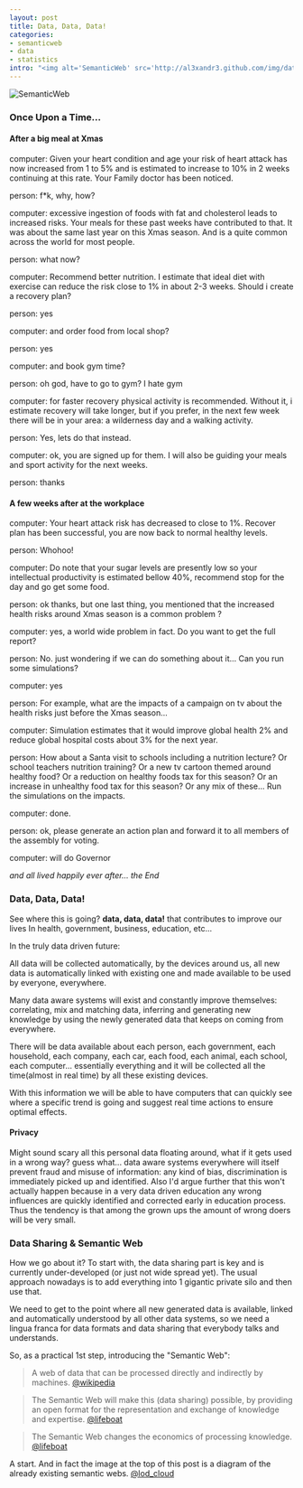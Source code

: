 ```yaml
--- 
layout: post
title: Data, Data, Data!
categories: 
- semanticweb
- data
- statistics
intro: "<img alt='SemanticWeb' src='http://al3xandr3.github.com/img/data.jpg'/><br /><i>Once Upon a Time...</i>"
---
```


![SemanticWeb](http://al3xandr3.github.com/img/data.jpg)

### Once Upon a Time... 

#### After a big meal at Xmas

computer: Given your heart condition and age your risk of heart attack has now increased from 1 to 5% and is estimated to increase to 10% in 2 weeks continuing at this rate. Your Family doctor has been noticed.

person: f\*k, why, how?

computer: excessive ingestion of foods with fat and cholesterol leads to increased risks. Your meals for these past weeks have contributed to that. It was about the same last year on this Xmas season. And is a quite common across the world for most people.

person: what now?

computer: Recommend better nutrition. I estimate that ideal diet with exercise can reduce the risk close to 1% in about 2-3 weeks. Should i create a recovery plan?

person: yes

computer: and order food from local shop?

person: yes

computer: and book gym time?

person: oh god, have to go to gym? I hate gym

computer: for faster recovery physical activity is recommended. Without it, i estimate recovery will take longer, but if you prefer, in the next few week there will be in your area: a wilderness day and a walking activity.

person: Yes, lets do that instead.

computer: ok, you are signed up for them. I will also be guiding your meals and sport activity for the next weeks.

person: thanks


#### A few weeks after at the workplace

computer: Your heart attack risk has decreased to close to 1%. Recover plan has been successful, you are now back to normal healthy levels.

person: Whohoo!

computer: Do note that your sugar levels are presently low so your intellectual productivity is estimated bellow 40%, recommend stop for the day and go get some food.

person: ok thanks, but one last thing, you mentioned that the increased health risks around Xmas season is a common problem ?

computer: yes, a world wide problem in fact. Do you want to get the full report?

person: No. just wondering if we can do something about it... Can you run some simulations?

computer: yes  

person: For example, what are the impacts of a campaign on tv about the health risks just before the Xmas season...

computer: Simulation estimates that it would improve global health 2% and reduce global hospital costs about 3% for the next year.

person: How about a Santa visit to schools including a nutrition lecture? Or school teachers nutrition training? Or a new tv cartoon themed around healthy food? Or a reduction on healthy foods tax for this season? Or an increase in unhealthy food tax for this season? Or any mix of these... Run the simulations on the impacts.

computer: done. 

person: ok, please generate an action plan and forward it to all members of the assembly for voting.

computer: will do Governor

*and all lived happily ever after... the End*


### Data, Data, Data!

See where this is going? **data, data, data!** that contributes to improve our lives In health, government, business, education, etc...

In the truly data driven future:

All data will be collected automatically, by the devices around us, all new data is automatically linked with existing one and made available to be used by everyone, everywhere.

Many data aware systems will exist and constantly improve themselves: correlating, mix and matching data, inferring and generating new knowledge by using the newly generated data that keeps on coming from everywhere.

There will be data available about each person, each government, each household, each company, each car, each food, each animal, each school, each computer... essentially everything and it will be collected all the time(almost in real time) by all these existing devices.

With this information we will be able to have computers that can quickly see where a specific trend is going and suggest real time actions to ensure optimal effects.

#### Privacy

Might sound scary all this personal data floating around, what if it gets used in a wrong way? guess what... data aware systems everywhere will itself prevent fraud and misuse of information: any kind of bias, discrimination is immediately picked up and identified. 
Also I'd argue further that this won't actually happen because in a very data driven education any wrong influences are quickly identified and corrected early in education process. Thus the tendency is that among the grown ups the amount of wrong doers will be very small.


### Data Sharing & Semantic Web

How we go about it? To start with, the data sharing part is key and is currently under-developed (or just not wide spread yet). The usual approach nowadays is to add everything into 1 gigantic private silo and then use that.

We need to get to the point where all new generated data is available, linked and automatically understood by all other data systems, so we need a lingua franca for data formats and data sharing that everybody talks and understands. 

So, as a practical 1st step, introducing the "Semantic Web":

> A web of data that can be processed directly and indirectly by machines. [@wikipedia](http://en.wikipedia.org/wiki/Semantic_Web)

> The Semantic Web will make this (data sharing) possible, by providing an open format for the representation and exchange of knowledge and expertise. [@lifeboat](http://lifeboat.com/ex/minding.the.planet)

> The Semantic Web changes the economics of processing knowledge. [@lifeboat](http://lifeboat.com/ex/minding.the.planet)

A start. And in fact the image at the top of this post is a diagram of the already existing semantic webs. [@lod_cloud](http://richard.cyganiak.de/2007/10/lod/)
